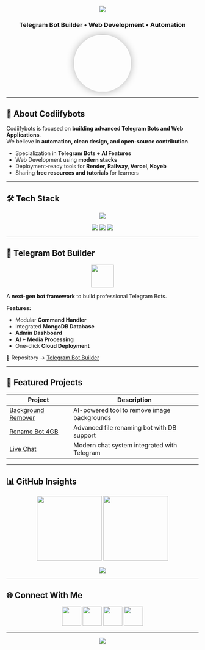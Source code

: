 <!-- Header Banner -->
<p align="center">
  <img src="https://capsule-render.vercel.app/api?type=waving&color=0:0066FF,100:00C2FF&height=200&section=header&text=Codiifybots&fontSize=50&fontColor=ffffff&animation=fadeIn&fontAlignY=38"/>
</p>

<h3 align="center">Telegram Bot Builder • Web Development • Automation</h3>

<p align="center">
  <img src="https://github.com/Codiifybots.png" width="150" style="border-radius:50%; box-shadow:0px 0px 20px rgba(0,0,0,0.3)" />
</p>

---

## 🚀 About Codiifybots
Codiifybots is focused on **building advanced Telegram Bots and Web Applications**.  
We believe in **automation, clean design, and open-source contribution**.  

- Specialization in **Telegram Bots + AI Features**  
- Web Development using **modern stacks**  
- Deployment-ready tools for **Render, Railway, Vercel, Koyeb**  
- Sharing **free resources and tutorials** for learners  

---

## 🛠 Tech Stack
<p align="center">
  <img src="https://skillicons.dev/icons?i=html,css,js,php,mongodb,python" />
</p>

<p align="center">
  <img src="https://img.shields.io/badge/Code-Scalable-blue?style=for-the-badge&logo=visualstudiocode&logoColor=white"/>
  <img src="https://img.shields.io/badge/Deploy-Cloud%20Ready-green?style=for-the-badge&logo=vercel&logoColor=white"/>
  <img src="https://img.shields.io/badge/AI%20Integration-Enabled-orange?style=for-the-badge&logo=openai&logoColor=white"/>
</p>

---

## 🤖 Telegram Bot Builder
<p align="center">
  <img src="https://www.svgrepo.com/show/353655/telegram.svg" width="60"/>
</p>

A **next-gen bot framework** to build professional Telegram Bots.

**Features:**
- Modular **Command Handler**
- Integrated **MongoDB Database**
- **Admin Dashboard**
- **AI + Media Processing**
- One-click **Cloud Deployment**

📌 Repository → [Telegram Bot Builder](https://github.com/Codiifybots/telegram-bot-builder)

---

## 📂 Featured Projects
| Project | Description |
|---------|-------------|
| [Background Remover](https://github.com/Codiifybots/bg-remover) | AI-powered tool to remove image backgrounds |
| [Rename Bot 4GB](https://github.com/Codiifybots/rename-bot) | Advanced file renaming bot with DB support |
| [Live Chat](https://github.com/Codiifybots/live-chat) | Modern chat system integrated with Telegram |

---

## 📊 GitHub Insights
<p align="center">
  <img src="https://github-readme-stats.vercel.app/api?username=Codiifybots&show_icons=true&theme=tokyonight&hide_border=true" height="170px"/>
  <img src="https://github-readme-streak-stats.herokuapp.com?user=Codiifybots&theme=tokyonight&hide_border=true" height="170px"/>
</p>

<p align="center">
  <img src="https://github-readme-activity-graph.vercel.app/graph?username=Codiifybots&theme=react-dark&hide_border=true&area=true" />
</p>

---

## 🌐 Connect With Me
<p align="center">
  <a href="https://t.me/Codiifybots"><img src="https://skillicons.dev/icons?i=telegram" width="50"/></a>
  <a href="https://github.com/Codiifybots"><img src="https://skillicons.dev/icons?i=github" width="50"/></a>
  <a href="https://linkedin.com/in/Codiifybots"><img src="https://skillicons.dev/icons?i=linkedin" width="50"/></a>
  <a href="https://twitter.com/Codiifybots"><img src="https://skillicons.dev/icons?i=twitter" width="50"/></a>
</p>

---

<!-- Footer Banner -->
<p align="center">
  <img src="https://capsule-render.vercel.app/api?type=waving&color=0:00C2FF,100:0066FF&height=120&section=footer"/>
</p>
